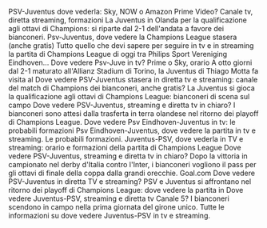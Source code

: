 PSV-Juventus dove vederla: Sky, NOW o Amazon Prime Video? Canale tv, diretta streaming, formazioni
La Juventus in Olanda per la qualificazione agli ottavi di Champions: si riparte dal 2-1 dell'andata a favore dei bianconeri.
Psv-Juventus, dove vedere la Champions League stasera (anche gratis)
Tutto quello che devi sapere per seguire in tv e in streaming la partita di Champions League di oggi tra Philips Sport Vereniging Eindhoven...
Dove vedere Psv-Juve in tv? Prime o Sky, orario
A otto giorni dal 2-1 maturato all'Allianz Stadium di Torino, la Juventus di Thiago Motta fa visita al 
Dove vedere PSV-Juventus stasera in diretta tv e streaming: canale del match di Champions dei bianconeri, anche gratis?
La Juventus si gioca la qualificazione agli ottavi di Champions League: bianconeri di scena sul campo 
Dove vedere PSV-Juventus, streaming e diretta tv in chiaro?
I bianconeri sono attesi dalla trasferta in terra olandese nel ritorno dei playoff di Champions League. 
Dove vedere Psv Eindhoven-Juventus in tv: le probabili formazioni
Psv Eindhoven-Juventus, dove vedere la partita in tv e streaming. Le probabili formazioni.
Juventus-PSV, dove vederla in TV e streaming: orario e formazioni della partita di Champions League
Dove vedere PSV-Juventus, streaming e diretta tv in chiaro?
Dopo la vittoria in campionato nel derby d'Italia contro l'Inter, i bianconeri vogliono il pass per gli ottavi di finale della coppa dalla grandi orecchie.
Goal.com
Dove vedere PSV-Juventus in diretta TV e streaming?
PSV e Juventus si affrontano nel ritorno dei playoff di Champions League: dove vedere la partita in 
Dove vedere Juventus-PSV, streaming e diretta tv Canale 5?
I bianconeri scendono in campo nella prima giornata del girone unico. Tutte le informazioni su dove vedere Juventus-PSV in tv e streaming.

